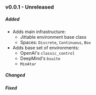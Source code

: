 ### v0.0.1 - Unreleased

##### Added
- Adds main infrastructure:
    - Jittable environment base class
    - Spaces: `Discrete`, `Continuous`, `Box`
- Adds base set of environments:
    - OpenAI's `classic_control`
    - DeepMind's `bsuite`
    - `MinAtar`

##### Changed


##### Fixed
